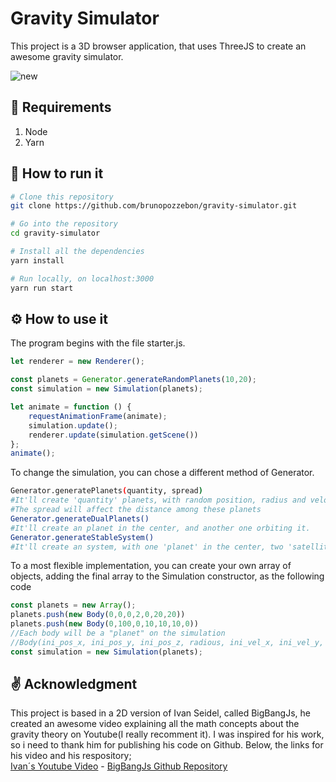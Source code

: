 # Gravity Simulator

This project is a 3D browser application, that uses ThreeJS to create an awesome gravity simulator. 

![new](https://user-images.githubusercontent.com/37053115/74696286-c7314400-51d5-11ea-8e70-b88d3d342ab3.png)

## :file_folder: Requirements
1. Node
2. Yarn 

## :rocket: How to run it
```bash
# Clone this repository
git clone https://github.com/brunopozzebon/gravity-simulator.git

# Go into the repository
cd gravity-simulator

# Install all the dependencies
yarn install

# Run locally, on localhost:3000
yarn run start

```
## :gear: How to use it
The program begins with the file starter.js.
```javascript
let renderer = new Renderer();

const planets = Generator.generateRandomPlanets(10,20);
const simulation = new Simulation(planets);

let animate = function () {
	requestAnimationFrame(animate);
	simulation.update();
	renderer.update(simulation.getScene())
};
animate();
```
To change the simulation, you can chose a different method of Generator.
```bash
Generator.generatePlanets(quantity, spread) 
#It'll create 'quantity' planets, with random position, radius and velocity, 
#The spread will affect the distance among these planets
Generator.generateDualPlanets() 
#It'll create an planet in the center, and another one orbiting it.
Generator.generateStableSystem() 
#It'll create an system, with one 'planet' in the center, two 'satellites' orbiting it, and an asteroid, orbiting the last 'moon'.
```
To a most flexible implementation, you can create your own array of objects, adding the final array to the Simulation constructor, as the following code

```javascript
const planets = new Array();
planets.push(new Body(0,0,0,2,0,20,20))
planets.push(new Body(0,100,0,10,10,10,0))
//Each body will be a "planet" on the simulation
//Body(ini_pos_x, ini_pos_y, ini_pos_z, radious, ini_vel_x, ini_vel_y, ini_vel_z )
const simulation = new Simulation(planets);
```

## :v: Acknowledgment

This project is based in a 2D version of Ivan Seidel, called BigBangJs, he created an awesome video explaining all the math concepts about the gravity theory on Youtube(I really recomment it).
I was inspired for his work, so i need to thank him for publishing his code on Github. Below, the links for his video and his respository;\
[Ivan´s Youtube Video](https://www.youtube.com/watch?v=C5_7IV9XFd4) - [BigBangJs Github Repository](https://github.com/ivanseidel/BigBang-js)
